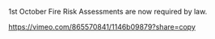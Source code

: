 




1st October Fire Risk Assessments are now required by law.

https://vimeo.com/865570841/1146b09879?share=copy
